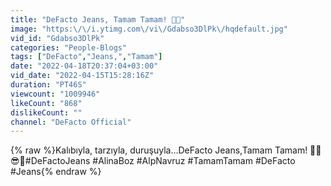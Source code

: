```yaml
---
title: "DeFacto Jeans, Tamam Tamam! 👍🏻"
image: "https:\/\/i.ytimg.com\/vi\/Gdabso3DlPk\/hqdefault.jpg"
vid_id: "Gdabso3DlPk"
categories: "People-Blogs"
tags: ["DeFacto","Jeans,","Tamam"]
date: "2022-04-18T20:37:04+03:00"
vid_date: "2022-04-15T15:28:16Z"
duration: "PT46S"
viewcount: "1009946"
likeCount: "868"
dislikeCount: ""
channel: "DeFacto Official"
---
```

{% raw %}Kalıbıyla, tarzıyla, duruşuyla…DeFacto Jeans,Tamam Tamam! 👍🏻 😎👖#DeFactoJeans #AlinaBoz #AlpNavruz #TamamTamam #DeFacto #Jeans{% endraw %}
